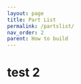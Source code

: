 ```yaml
---
layout: page
title: Part List
permalink: /partslist/
nav_order: 2
parent: How to build
---
```


# test 2
